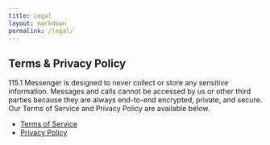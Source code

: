 ```yaml
---
title: Legal 
layout: markdown
permalink: /legal/
---
```


## Terms & Privacy Policy

115.1 Messenger is designed to never collect or store any sensitive information. Messages and calls cannot be accessed by us or other third parties because they are always end-to-end encrypted, private, and secure. Our Terms of Service and Privacy Policy are available below.

* [Terms of Service](/terms)
* [Privacy Policy](/privacy)